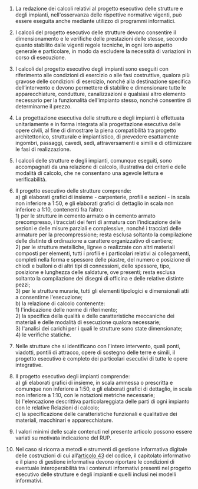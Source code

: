 1. La redazione dei calcoli relativi al progetto esecutivo delle strutture e degli impianti, nell'osservanza delle rispettive normative vigenti, può essere eseguita anche mediante utilizzo di programmi informatici.

2. I calcoli del progetto esecutivo delle strutture devono consentire il dimensionamento e le verifiche delle prestazioni delle stesse, secondo quanto stabilito dalle vigenti regole tecniche, in ogni loro aspetto generale e particolare, in modo da escludere la necessità di variazioni in corso di esecuzione.

3. I calcoli del progetto esecutivo degli impianti sono eseguiti con riferimento alle condizioni di esercizio o alle fasi costruttive, qualora più gravose delle condizioni di esercizio, nonché alla destinazione specifica dell’intervento e devono permettere di stabilire e dimensionare tutte le apparecchiature, condutture, canalizzazioni e qualsiasi altro elemento necessario per la funzionalità dell'impianto stesso, nonché consentire di determinarne il prezzo.

4. La progettazione esecutiva delle strutture e degli impianti è effettuata unitariamente e in forma integrata alla progettazione esecutiva delle opere civili, al fine di dimostrare la piena compatibilità tra progetto architettonico, strutturale e impiantistico, di prevedere esattamente ingombri, passaggi, cavedi, sedi, attraversamenti e simili e di ottimizzare le fasi di realizzazione.

5. I calcoli delle strutture e degli impianti, comunque eseguiti, sono accompagnati da una relazione di calcolo, illustrativa dei criteri e delle modalità di calcolo, che ne consentano una agevole lettura e verificabilità.

6. Il progetto esecutivo delle strutture comprende:<br>a) gli elaborati grafici di insieme - carpenterie, profili e sezioni - in scala non inferiore a 1:50, e gli elaborati grafici di dettaglio in scala non inferiore a 1:10, contenenti fra l’altro:<br>1) per le strutture in cemento armato o in cemento armato precompresso, i tracciati dei ferri di armatura con l’indicazione delle sezioni e delle misure parziali e complessive, nonché i tracciati delle armature per la precompressione; resta esclusa soltanto la compilazione delle distinte di ordinazione a carattere organizzativo di cantiere; <br>2) per le strutture metalliche, lignee o realizzate con altri materiali composti per elementi, tutti i profili e i particolari relativi ai collegamenti, completi nella forma e spessore delle piastre, del numero e posizione di chiodi e bulloni o di altri tipi di connessioni, dello spessore, tipo, posizione e lunghezza delle saldature, ove presenti; resta esclusa soltanto la compilazione dei disegni di officina e delle relative distinte pezzi;<br>3) per le strutture murarie, tutti gli elementi tipologici e dimensionali atti a consentirne l'esecuzione;<br>b) la relazione di calcolo contenente:<br>1) l'indicazione delle norme di riferimento;<br>2) la specifica della qualità e delle caratteristiche meccaniche dei materiali e delle modalità di esecuzione qualora necessarie;<br>3) l'analisi dei carichi per i quali le strutture sono state dimensionate;<br>4) le verifiche statiche.

7. Nelle strutture che si identificano con l'intero intervento, quali ponti, viadotti, pontili di attracco, opere di sostegno delle terre e simili, il progetto esecutivo è completo dei particolari esecutivi di tutte le opere integrative.

8. Il progetto esecutivo degli impianti comprende:<br>a) gli elaborati grafici di insieme, in scala ammessa o prescritta e comunque non inferiore a 1:50, e gli elaborati grafici di dettaglio, in scala non inferiore a 1:10, con le notazioni metriche necessarie;<br>b) l'elencazione descrittiva particolareggiata delle parti di ogni impianto con le relative Relazioni di calcolo;<br>c) la specificazione delle caratteristiche funzionali e qualitative dei materiali, macchinari e apparecchiature.

9. I valori minimi delle scale contenuti nel presente articolo possono essere variati su motivata indicazione del RUP.

10. Nel caso si ricorra a metodi e strumenti di gestione informativa digitale delle costruzioni di cui all’[articolo 43](/index.html?article=articolo-43&version=1) del codice, il capitolato informativo e il piano di gestione informativa devono riportare le condizioni di eventuale interoperabilità tra i contenuti informativi presenti nel progetto esecutivo delle strutture e degli impianti e quelli inclusi nei modelli informativi.